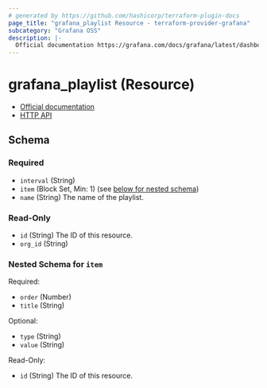 ```yaml
---
# generated by https://github.com/hashicorp/terraform-plugin-docs
page_title: "grafana_playlist Resource - terraform-provider-grafana"
subcategory: "Grafana OSS"
description: |-
  Official documentation https://grafana.com/docs/grafana/latest/dashboards/create-manage-playlists/HTTP API https://grafana.com/docs/grafana/latest/developers/http_api/playlist/
---
```


# grafana_playlist (Resource)

* [Official documentation](https://grafana.com/docs/grafana/latest/dashboards/create-manage-playlists/)
* [HTTP API](https://grafana.com/docs/grafana/latest/developers/http_api/playlist/)



<!-- schema generated by tfplugindocs -->
## Schema

### Required

- `interval` (String)
- `item` (Block Set, Min: 1) (see [below for nested schema](#nestedblock--item))
- `name` (String) The name of the playlist.

### Read-Only

- `id` (String) The ID of this resource.
- `org_id` (String)

<a id="nestedblock--item"></a>
### Nested Schema for `item`

Required:

- `order` (Number)
- `title` (String)

Optional:

- `type` (String)
- `value` (String)

Read-Only:

- `id` (String) The ID of this resource.



